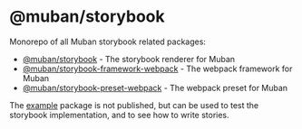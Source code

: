 # @muban/storybook

Monorepo of all Muban storybook related packages:

- [@muban/storybook](./packages/renderer) - The storybook renderer for Muban
- [@muban/storybook-framework-webpack](./packages/framework-webpack) - The webpack framework for
  Muban
- [@muban/storybook-preset-webpack](./packages/preset-webpack) - The webpack preset for Muban

The [example](./packages/example) package is not published, but can be used to test the storybook
implementation, and to see how to write stories.
